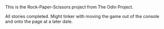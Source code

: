 This is the Rock-Paper-Scissors project from The Odin Project.

All stories completed. Might tinker with moving the game out of the console and onto the page at a later date.